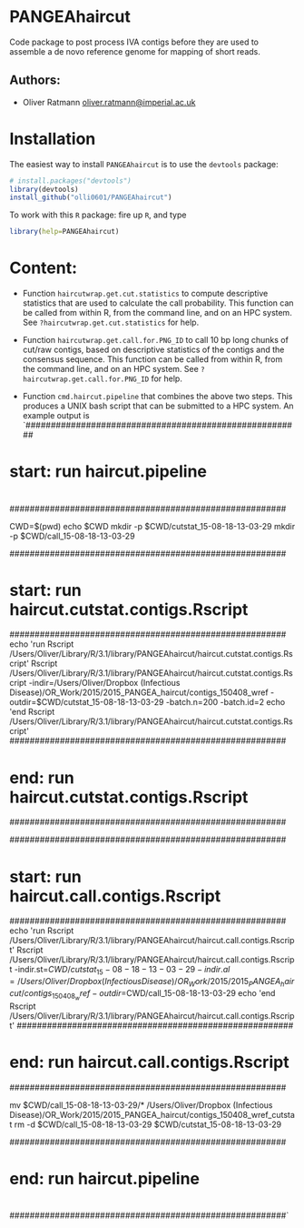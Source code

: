 # PANGEAhaircut

Code package to post process IVA contigs before they are used to assemble a de novo reference genome for mapping of short reads.

## Authors:

* Oliver Ratmann <oliver.ratmann@imperial.ac.uk>

# Installation

The easiest way to install `PANGEAhaircut` is to use the `devtools` package:

```r
# install.packages("devtools")
library(devtools)
install_github("olli0601/PANGEAhaircut")
```

To work with this `R` package:
fire up `R`, and type 

```r
library(help=PANGEAhaircut)
```

# Content:

* Function `haircutwrap.get.cut.statistics` to compute descriptive statistics that are used to calculate the call probability. This function can be called from within R, from the command line, and on an HPC system. See `?haircutwrap.get.cut.statistics` for help.

* Function `haircutwrap.get.call.for.PNG_ID` to call 10 bp long chunks of cut/raw contigs, based on descriptive statistics of the contigs and the consensus sequence. This function can be called from within R, from the command line, and on an HPC system. See `?haircutwrap.get.call.for.PNG_ID` for help.

* Function `cmd.haircut.pipeline` that combines the above two steps. This produces a UNIX bash script that can be submitted to a HPC system. An example output is `#######################################################
#
# start: run haircut.pipeline
#
#######################################################

CWD=$(pwd)
echo $CWD
mkdir -p $CWD/cutstat_15-08-18-13-03-29
mkdir -p $CWD/call_15-08-18-13-03-29

 
#######################################################
# start: run haircut.cutstat.contigs.Rscript
####################################################### 
echo 'run Rscript /Users/Oliver/Library/R/3.1/library/PANGEAhaircut/haircut.cutstat.contigs.Rscript'
 Rscript /Users/Oliver/Library/R/3.1/library/PANGEAhaircut/haircut.cutstat.contigs.Rscript -indir=/Users/Oliver/Dropbox (Infectious Disease)/OR_Work/2015/2015_PANGEA_haircut/contigs_150408_wref -outdir=$CWD/cutstat_15-08-18-13-03-29 -batch.n=200 -batch.id=2 
echo 'end Rscript /Users/Oliver/Library/R/3.1/library/PANGEAhaircut/haircut.cutstat.contigs.Rscript'
#######################################################
# end: run haircut.cutstat.contigs.Rscript
#######################################################

 
#######################################################
# start: run haircut.call.contigs.Rscript
####################################################### 
echo 'run Rscript /Users/Oliver/Library/R/3.1/library/PANGEAhaircut/haircut.call.contigs.Rscript'
 Rscript /Users/Oliver/Library/R/3.1/library/PANGEAhaircut/haircut.call.contigs.Rscript -indir.st=$CWD/cutstat_15-08-18-13-03-29 -indir.al=/Users/Oliver/Dropbox (Infectious Disease)/OR_Work/2015/2015_PANGEA_haircut/contigs_150408_wref -outdir=$CWD/call_15-08-18-13-03-29 
echo 'end Rscript /Users/Oliver/Library/R/3.1/library/PANGEAhaircut/haircut.call.contigs.Rscript'
#######################################################
# end: run haircut.call.contigs.Rscript
#######################################################

mv $CWD/call_15-08-18-13-03-29/* /Users/Oliver/Dropbox (Infectious Disease)/OR_Work/2015/2015_PANGEA_haircut/contigs_150408_wref_cutstat
rm -d $CWD/call_15-08-18-13-03-29 $CWD/cutstat_15-08-18-13-03-29

#######################################################
#
# end: run haircut.pipeline
#
#######################################################`

